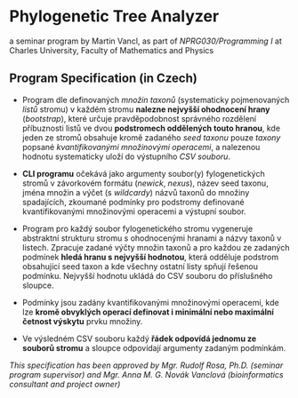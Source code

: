# Phylogenetic Tree Analyzer
a seminar program by Martin Vancl, as part of _NPRG030/Programming I_ at Charles University, Faculty of Mathematics and Physics

## Program Specification (in Czech)
- Program dle definovaných _množin taxonů_ (systematicky pojmenovaných _listů_ stromu) v každém stromu **nalezne nejvyšší ohodnocení hrany** (_bootstrap_), které určuje pravděpodobnost správného rozdělení příbuznosti listů ve dvou **podstromech oddělených touto hranou**, kde jeden ze stromů obsahuje kromě zadaného _seed taxonu_ pouze _taxony_ popsané _kvantifikovanými množinovými operacemi_, a nalezenou hodnotu systematicky uloží do výstupního _CSV souboru_.

- **CLI programu** očekává jako argumenty soubor(y) fylogenetických stromů v závorkovém formátu (_newick_, _nexus_), název seed taxonu, jména množin a výčet (s _wildcardy_) názvů taxonů do množiny spadajících, zkoumané podmínky pro podstromy definované kvantifikovanými množinovými operacemi a výstupní soubor.

- Program pro každý soubor fylogenetického stromu vygeneruje abstraktní strukturu stromu s ohodnocenými hranami a názvy taxonů v listech. Zpracuje zadané výčty množin taxonů a pro každou ze zadaných podmínek **hledá hranu s nejvyšší hodnotou**, která odděluje podstrom obsahující seed taxon a kde všechny ostatní listy spňují řešenou podmínku. Nejvyšší hodnotu ukládá do CSV souboru do příslušného sloupce.

- Podmínky jsou zadány kvantifikovanými množinovými operacemi, kde lze **kromě obvyklých operací definovat i minimální nebo maximální četnost výskytu** prvku množiny.

- Ve výsledném CSV souboru každý **řádek odpovídá jednomu ze souborů stromu** a sloupce odpovídají argumenty zadaným podmínkám.

_This specification has been approved by Mgr. Rudolf Rosa, Ph.D. (seminar program supervisor) and Mgr. Anna M. G. Novák Vanclová (bioinformatics consultant and project owner)_
